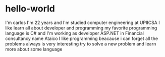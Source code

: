 # hello-world
I'm carlos 
I'm 22 years and I'm studied computer engineering at UPIICSA I like learn all about developer and programming my favorite programming language is C# and I'm working as developer ASP.NET in Financial consultancy name Ataico I like programming beacause i can forget all the problems always is very interesting try to solve a new problem and learn more about some language 
